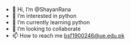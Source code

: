 - 👋 Hi, I’m @ShayanRana
- 👀 I’m interested in python
- 🌱 I’m currently learning python
- 💞️ I’m looking to collaborate
- 📫 How to reach me bsf1900246@ue.edu.pk

<!---
ShayanRana/ShayanRana is a ✨ special ✨ repository because its `README.md` (this file) appears on your GitHub profile.
You can click the Preview link to take a look at your changes.
--->
